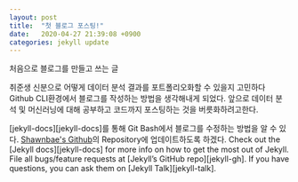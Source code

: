 ```yaml
---
layout: post
title:  "첫 블로그 포스팅!"
date:   2020-04-27 21:39:08 +0900
categories: jekyll update
---
```

처음으로 블로그를 만들고 쓰는 글

취준생 신분으로 어떻게 데이터 분석 결과를 포트폴리오화할 수 있을지 고민하다 Github CLI환경에서 블로그를 작성하는 방법을 생각해내게 되었다. 앞으로 데이터 분석 및 머신러닝에 대해 공부하고 코드까지 포스팅하는 것을 버릇화하려고한다.

[jekyll-docs][jekyll-docs]를 통해 Git Bash에서 블로그를 수정하는 방법을 알 수 있다.
[Shawnbae's Github][Shawnbae's Github]의 Repository에 업데이트하도록 하겠다.
Check out the [Jekyll docs][jekyll-docs] for more info on how to get the most out of Jekyll. File all bugs/feature requests at [Jekyll’s GitHub repo][jekyll-gh]. If you have questions, you can ask them on [Jekyll Talk][jekyll-talk].

[jetkyll-docs]: https://jekyllrb.com/docs/home
[Shawnbae's Github]: https://github.com/shawnbae
